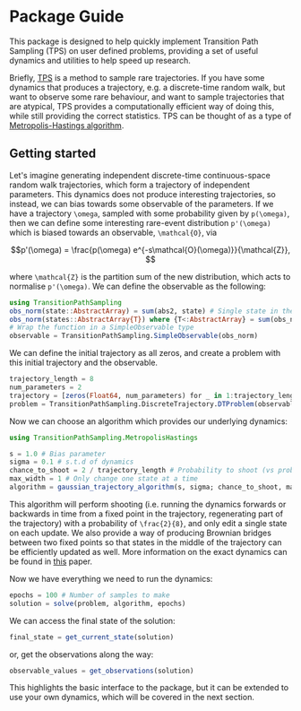 # Package Guide

This package is designed to help quickly implement Transition Path Sampling (TPS) on user defined problems, providing a set of useful dynamics and utilities to help speed up research.

Briefly, [TPS](https://en.wikipedia.org/wiki/Transition_path_sampling) is a method to sample rare trajectories. If you have some dynamics that produces a trajectory, e.g. a discrete-time random walk, but want to observe some rare behaviour, and want to sample trajectories that are atypical, TPS provides a computationally efficient way of doing this, while still providing the correct statistics. TPS can be thought of as a type of [Metropolis-Hastings algorithm](https://en.wikipedia.org/wiki/Metropolis%E2%80%93Hastings_algorithm).

## Getting started

Let's imagine generating independent discrete-time continuous-space random walk trajectories, which form a trajectory of independent parameters. This dynamics does not produce interesting trajectories, so instead, we can bias towards some observable of the parameters. If we have a trajectory ``\omega``, sampled with some probability given by ``p(\omega)``, then we can define some interesting rare-event distribution ``p'(\omega)`` which is biased towards an observable, ``\mathcal{O}``, via
```math
p'(\omega) = \frac{p(\omega) e^{-s\mathcal{O}(\omega)}}{\mathcal{Z}}, 
```
where ``\mathcal{Z}`` is the partition sum of the new distribution, which acts to normalise ``p'(\omega)``. We can define the observable as the following:
```julia
using TransitionPathSampling
obs_norm(state::AbstractArray) = sum(abs2, state) # Single state in the trajectory
obs_norm(states::AbstractArray{T}) where {T<:AbstractArray} = sum(obs_norm, states) # Trajectory of states
# Wrap the function in a SimpleObservable type
observable = TransitionPathSampling.SimpleObservable(obs_norm)
```
We can define the initial trajectory as all zeros, and create a problem with this initial trajectory and the observable.
```julia
trajectory_length = 8
num_parameters = 2
trajectory = [zeros(Float64, num_parameters) for _ in 1:trajectory_length] # Array of states
problem = TransitionPathSampling.DiscreteTrajectory.DTProblem(observable, trajectory)
```
Now we can choose an algorithm which provides our underlying dynamics:
```julia
using TransitionPathSampling.MetropolisHastings

s = 1.0 # Bias parameter
sigma = 0.1 # s.t.d of dynamics
chance_to_shoot = 2 / trajectory_length # Probability to shoot (vs probability to bridge)
max_width = 1 # Only change one state at a time
algorithm = gaussian_trajectory_algorithm(s, sigma; chance_to_shoot, max_width)
```
This algorithm will perform shooting (i.e. running the dynamics forwards or backwards in time from a fixed point in the trajectory, regenerating part of the trajectory) with a probability of ``\frac{2}{8}``, and only edit a single state on each update. We also provide a way of producing Brownian bridges between two fixed points so that states in the middle of the trajectory can be efficiently updated as well. More information on the exact dynamics can be found in [this](https://arxiv.org/abs/2209.11116) paper.

Now we have everything we need to run the dynamics:
```julia
epochs = 100 # Number of samples to make
solution = solve(problem, algorithm, epochs)
```
We can access the final state of the solution:
```julia
final_state = get_current_state(solution)
```
or, get the observations along the way:
```julia
observable_values = get_observations(solution)
```

This highlights the basic interface to the package, but it can be extended to use your own dynamics, which will be covered in the next section.